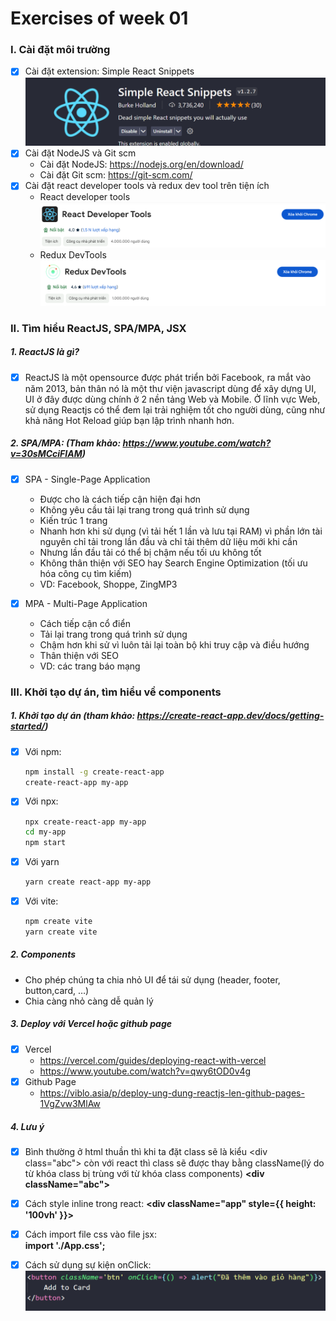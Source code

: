 # Exercises of week 01
### I. Cài đặt môi trường  
- [x] Cài đặt extension: Simple React Snippets 
    ![alt text](./ex01-img01.png)
- [x] Cài đặt NodeJS và Git scm
    - Cài đặt NodeJS: https://nodejs.org/en/download/
    - Cài đặt Git scm: https://git-scm.com/
- [x] Cài đặt react developer tools và redux dev tool trên tiện ích
    - React developer tools
    ![alt text](./ex01-img02.png)
    - Redux DevTools
    ![alt text](./ex01-img03.png)
### II. Tìm hiểu ReactJS, SPA/MPA, JSX
##### 1. ReactJS là gì?
 - [x] ReactJS là một opensource được phát triển bởi Facebook, ra mắt vào năm 2013, bản thân nó là một thư viện javascript dùng để xây dựng UI, UI ở đây được dùng chính ở 2 nền tảng Web và Mobile. Ở lĩnh vực Web, sử dụng Reactjs có thể đem lại trải nghiệm tốt cho người dùng, cũng như khả năng Hot Reload giúp bạn lập trình nhanh hơn.
##### 2. SPA/MPA: (Tham khảo: https://www.youtube.com/watch?v=30sMCciFIAM)
- [x] SPA - Single-Page Application
    - Được cho là cách tiếp cận hiện đại hơn
    - Không yêu cầu tải lại trang trong quá trình sử dụng
    - Kiến trúc 1 trang
    - Nhanh hơn khi sử dụng (vì tải hết 1 lần và lưu tại RAM) vì phần lớn tài nguyên chỉ tải trong lần đầu và chỉ tải thêm dữ liệu mới khi cần
    - Nhưng lần đầu tải có thể bị chậm nếu tối ưu không tốt
    - Không thân thiện với SEO hay Search Engine Optimization (tối ưu hóa công cụ tìm kiếm)
    - VD: Facebook, Shoppe, ZingMP3

- [x] MPA - Multi-Page Application
    - Cách tiếp cận cổ điển
    - Tải lại trang trong quá trình sử dụng
    - Chậm hơn khi sử vì luôn tải lại toàn bộ khi truy cập và điều hướng
    - Thân thiện với SEO
    - VD: các trang báo mạng
### III. Khởi tạo dự án, tìm hiểu về components
##### 1. Khởi tạo dự án (tham khảo: https://create-react-app.dev/docs/getting-started/)
- [x] Với npm: 
    ```sh
    npm install -g create-react-app
    create-react-app my-app
    ```
- [x] Với npx:
    ```sh
    npx create-react-app my-app
    cd my-app
    npm start
    ```
- [x] Với yarn
    ```sh
    yarn create react-app my-app
    ```
- [x] Với vite:
    ```sh
    npm create vite
    yarn create vite
    ```

##### 2. Components
- Cho phép chúng ta chia nhỏ UI để tái sử dụng (header, footer, button,card, …)
- Chia càng nhỏ càng dễ quản lý

##### 3. Deploy với Vercel hoặc github page
- [x] Vercel
    - https://vercel.com/guides/deploying-react-with-vercel
    - https://www.youtube.com/watch?v=qwy6tOD0v4g
- [x] Github Page
    - https://viblo.asia/p/deploy-ung-dung-reactjs-len-github-pages-1VgZvw3MlAw

##### 4. Lưu ý
- [x] Bình thường ở html thuần thì khi ta đặt class sẽ là kiểu \<div class="abc"> còn với react thì class sẽ được thay bằng className(lý do từ khóa class bị trùng với từ khóa class components) 
**\<div className="abc">**
    
- [x] Cách style inline trong react: 
**\<div className="app" style={{ height: '100vh' }}>**

- [x] Cách import file css vào file jsx:  
**import './App.css';**

- [x] Cách sử dụng sự kiện onClick:
![alt text](./ex01-img04.png)









